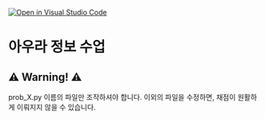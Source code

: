 [![Open in Visual Studio Code](https://classroom.github.com/assets/open-in-vscode-2e0aaae1b6195c2367325f4f02e2d04e9abb55f0b24a779b69b11b9e10269abc.svg)](https://classroom.github.com/online_ide?assignment_repo_id=21285202&assignment_repo_type=AssignmentRepo)
# 아우라 정보 수업
## ⚠️ Warning! ⚠️
prob_X.py 이름의 파일만 조작하셔야 합니다.
이외의 파일을 수정하면, 채점이 원활하게 이뤄지지 않을 수 있습니다.
